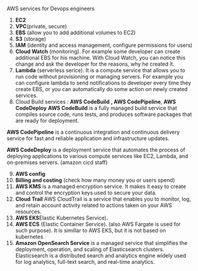 
AWS services for Devops engineers
1. **EC2**
2. **VPC**(private, secure)
3. **EBS** (allow you to add additional volumes to EC2)
4. **S3** (storage)
5. **IAM** (identity and access management, configure permissions for users)
6. **Cloud Watch** (monitoring).
For example some developer can create additional EBS for his machine. With Cloud Watch, you can notice this change and ask the developer for the reasons, why he created it.
7. **Lambda** (serverless serice). It is a compute service that allows you to run code without provisioning or managing servers. For example you can configure lambda to send notifications to developer every time they create EBS, or you can automatically do some action on newly created services. 
8. Cloud Build services : **AWS CodeBuild** **, AWS CodePipeline**, **AWS CodeDeploy**
**AWS CodeBuild** is a fully managed build service that compiles source code, runs tests, and produces software packages that are ready for deployment. 

**AWS CodePipeline** is a continuous integration and continuous delivery service for fast and reliable application and infrastructure updates.

**AWS CodeDeploy** is a deployment service that automates the process of deploying applications to various compute services like EC2, Lambda, and on-premises servers.
(amazon cicd staff)

9. **AWS config**
10. **Billing and costing** (check how many money you or users spend)
11. **AWS KMS** is a managed encryption service. It makes it easy to create and control the encryption keys used to secure your data.
12. **Cloud Trail** AWS CloudTrail is a service that enables you to monitor, log, and retain account activity related to actions taken on your AWS resources.
13. **AWS EKS**Elastic Kubernetes Service). 
14. **AWS ECS** (Elastic Container Service). (also AWS Fargate is used for such purpose). It is simillar to AWS EKS, but it is not based on kubernetes
15. **Amazon OpenSearch Service** is a managed service that simplifies the deployment, operation, and scaling of Elasticsearch clusters. Elasticsearch is a distributed search and analytics engine widely used for log analytics, full-text search, and real-time analytics.
